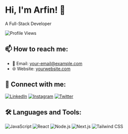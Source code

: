 # Hi, I'm Arfin! 👋

A Full-Stack Developer

![Profile Views](https://komarev.com/ghpvc/?username=yourusername&style=flat-square&color=blue)

## 📫 How to reach me:
- 📧 Email: [your-email@example.com](mailto:your-email@example.com)
- 🌐 Website: [yourwebsite.com](https://yourwebsite.com)

## 🤝 Connect with me:
[![LinkedIn](https://img.shields.io/badge/-LinkedIn-blue?style=flat&logo=linkedin)](https://linkedin.com/in/yourusername)
[![Instagram](https://img.shields.io/badge/-Instagram-E4405F?style=flat&logo=instagram&logoColor=white)](https://instagram.com/yourusername)
[![Twitter](https://img.shields.io/badge/-Twitter-1DA1F2?style=flat&logo=twitter&logoColor=white)](https://twitter.com/yourusername)

## 🛠 Languages and Tools:
![JavaScript](https://img.shields.io/badge/-JavaScript-F7DF1E?style=flat&logo=javascript&logoColor=black)
![React](https://img.shields.io/badge/-React-61DAFB?style=flat&logo=react&logoColor=white)
![Node.js](https://img.shields.io/badge/-Node.js-339933?style=flat&logo=node.js&logoColor=white)
![Next.js](https://img.shields.io/badge/-Next.js-000000?style=flat&logo=next.js&logoColor=white)
![Tailwind CSS](https://img.shields.io/badge/-Tailwind%20CSS-38B2AC?style=flat&logo=tailwind-css&logoColor=white)
